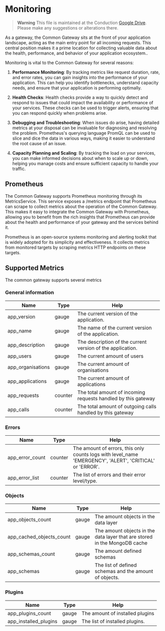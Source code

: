 # Monitoring

> **Warning**
> This file is maintained at the Conduction [Google Drive](https://docs.google.com/document/d/1guerprkkQgqTqMVEy9xQnyhRP8ME8lHVP0Ogy0_GkYM/edit). Please make any suggestions or alterations there.

As a gateway, the Common Gateway sits at the front of your application landscape, acting as the main entry point for all incoming requests. This central position makes it a prime location for collecting valuable data about the health, performance, and behavior of your application ecosystem.. 

Monitoring is vital to the Common Gateway for several reasons:

1. **Performance Monitoring**: By tracking metrics like request duration, rate, and error rates, you can gain insights into the performance of your application. This can help you identify bottlenecks, understand capacity needs, and ensure that your application is performing optimally.

2. **Health Checks**: Health checks provide a way to quickly detect and respond to issues that could impact the availability or performance of your services. These checks can be used to trigger alerts, ensuring that you can respond quickly when problems arise.

3. **Debugging and Troubleshooting**: When issues do arise, having detailed metrics at your disposal can be invaluable for diagnosing and resolving the problem. Prometheus's querying language PromQL can be used to slice and dice the data in various ways, making it easier to understand the root cause of an issue.

4. **Capacity Planning and Scaling**: By tracking the load on your services, you can make informed decisions about when to scale up or down, helping you manage costs and ensure sufficient capacity to handle your traffic.

## Prometheus
The Common Gateway supports Prometheus monitoring through its MetricsService. This service exposes a /metrics endpoint that Prometheus can scrape to collect metrics about the operation of the Common Gateway. This makes it easy to integrate the Common Gateway with Prometheus, allowing you to benefit from the rich insights that Prometheus can provide about the health and performance of your gateway and the services behind it.

Prometheus is an open-source systems monitoring and alerting toolkit that is widely adopted for its simplicity and effectiveness. It collects metrics from monitored targets by scraping metrics HTTP endpoints on these targets. 

## Supported Metrics
The common gateway supports several metrics

### General information
| Name | Type | Help |
|------|------|------|
| app_version | gauge | The current version of the application. |
| app_name | gauge | The name of the current version of the application. |
| app_description | gauge | The description of the current version of the application. |
| app_users | gauge | The current amount of users |
| app_organisations | gauge | The current amount of organisations |
| app_applications | gauge | The current amount of applications |
| app_requests | counter | The total amount of incoming requests handled by this gateway |
| app_calls | counter | The total amount of outgoing calls handled by this gateway |


### Errors
| Name | Type | Help |
|------|------|------|
| app_error_count | counter | The amount of errors, this only counts logs with level_name 'EMERGENCY', 'ALERT', 'CRITICAL' or 'ERROR'. |
| app_error_list | counter | The list of errors and their error level/type. |

### Objects
| Name | Type | Help |
|------|------|------|
| app_objects_count | gauge | The amount objects in the data layer |
| app_cached_objects_count | gauge | The amount objects in the data layer that are stored in the MongoDB cache |
| app_schemas_count | gauge | The amount defined schemas |
| app_schemas | gauge | The list of defined schemas and the amount of objects. |

### Plugins
| Name | Type | Help |
|------|------|------|
| app_plugins_count | gauge | The amount of installed plugins |
| app_installed_plugins | gauge | The list of installed plugins. |
